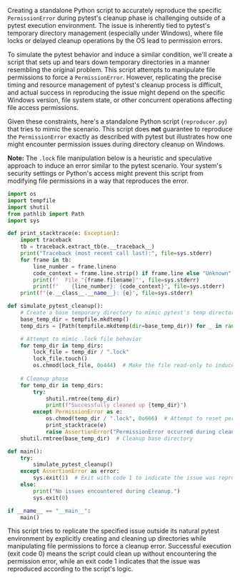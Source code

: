 Creating a standalone Python script to accurately reproduce the specific `PermissionError` during pytest's cleanup phase is challenging outside of a pytest execution environment. The issue is inherently tied to pytest's temporary directory management (especially under Windows), where file locks or delayed cleanup operations by the OS lead to permission errors.

To simulate the pytest behavior and induce a similar condition, we'll create a script that sets up and tears down temporary directories in a manner resembling the original problem. This script attempts to manipulate file permissions to force a `PermissionError`. However, replicating the precise timing and resource management of pytest's cleanup process is difficult, and actual success in reproducing the issue might depend on the specific Windows version, file system state, or other concurrent operations affecting file access permissions.

Given these constraints, here's a standalone Python script (`reproducer.py`) that tries to mimic the scenario. This script does **not** guarantee to reproduce the `PermissionError` exactly as described with pytest but illustrates how one might encounter permission issues during directory cleanup on Windows. 

**Note:** The `.lock` file manipulation below is a heuristic and speculative approach to induce an error similar to the pytest scenario. Your system's security settings or Python's access might prevent this script from modifying file permissions in a way that reproduces the error.

```python
import os
import tempfile
import shutil
from pathlib import Path
import sys

def print_stacktrace(e: Exception):
    import traceback
    tb = traceback.extract_tb(e.__traceback__)
    print("Traceback (most recent call last):", file=sys.stderr)
    for frame in tb:
        line_number = frame.lineno
        code_context = frame.line.strip() if frame.line else "Unknown"
        print(f'  File "{frame.filename}"', file=sys.stderr)
        print(f"    {line_number}: {code_context}", file=sys.stderr)
    print(f"{e.__class__.__name__}: {e}", file=sys.stderr)

def simulate_pytest_cleanup():
    # Create a base temporary directory to mimic pytest's temp directory behavior
    base_temp_dir = tempfile.mkdtemp()
    temp_dirs = [Path(tempfile.mkdtemp(dir=base_temp_dir)) for _ in range(3)]

    # Attempt to mimic .lock file behavior
    for temp_dir in temp_dirs:
        lock_file = temp_dir / ".lock"
        lock_file.touch()
        os.chmod(lock_file, 0o444)  # Make the file read-only to induce a permission error
    
    # Cleanup phase
    for temp_dir in temp_dirs:
        try:
            shutil.rmtree(temp_dir)
            print(f"Successfully cleaned up {temp_dir}")
        except PermissionError as e:
            os.chmod(temp_dir / ".lock", 0o666)  # Attempt to reset permission before cleanup
            print_stacktrace(e)
            raise AssertionError("PermissionError occurred during cleanup. Reproduced the issue.") from e
    shutil.rmtree(base_temp_dir)  # Cleanup base directory

def main():
    try:
        simulate_pytest_cleanup()
    except AssertionError as error:
        sys.exit(1)  # Exit with code 1 to indicate the issue was reproduced
    else:
        print("No issues encountered during cleanup.")
        sys.exit(0)

if __name__ == "__main__":
    main()
```

This script tries to replicate the specified issue outside its natural pytest environment by explicitly creating and cleaning up directories while manipulating file permissions to force a cleanup error. Successful execution (exit code 0) means the script could clean up without encountering the permission error, while an exit code 1 indicates that the issue was reproduced according to the script's logic.